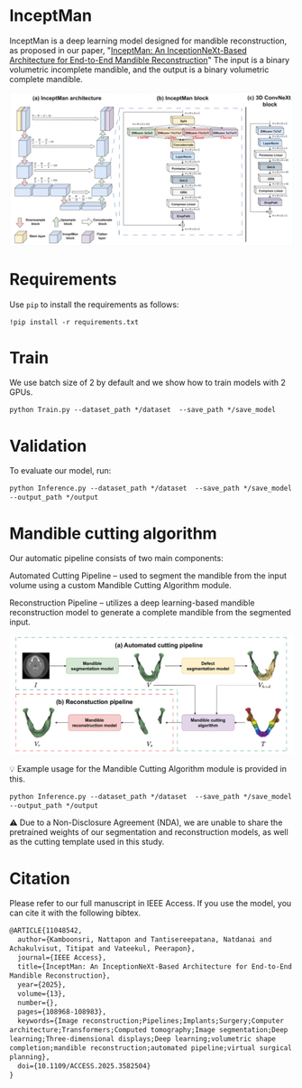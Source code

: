 # InceptMan

InceptMan is a deep learning model designed for mandible reconstruction, as proposed in our paper, "[InceptMan: An InceptionNeXt-Based Architecture for End-to-End Mandible Reconstruction](https://ieeexplore.ieee.org/document/11048542)" The input is a binary volumetric incomplete mandible, and the output is a binary volumetric complete mandible.

![alt text](https://github.com/oxygen-ii/InceptMan/blob/main/image/model.png?raw=true)

# Requirements

Use `pip` to install the requirements as follows:
```
!pip install -r requirements.txt
```

# Train
We use batch size of 2 by default and we show how to train models with 2 GPUs.

```
python Train.py --dataset_path */dataset  --save_path */save_model
```

# Validation
To evaluate our model, run:

```
python Inference.py --dataset_path */dataset  --save_path */save_model --output_path */output
```
# Mandible cutting algorithm

Our automatic pipeline consists of two main components:

Automated Cutting Pipeline – used to segment the mandible from the input volume using a custom Mandible Cutting Algorithm module.

Reconstruction Pipeline – utilizes a deep learning-based mandible reconstruction model to generate a complete mandible from the segmented input.

![alt text](https://github.com/oxygen-ii/InceptMan/blob/main/image/pipeline.png?raw=true)

💡 Example usage for the Mandible Cutting Algorithm module is provided in this.

```
python Inference.py --dataset_path */dataset  --save_path */save_model --output_path */output
```

⚠️ Due to a Non-Disclosure Agreement (NDA), we are unable to share the pretrained weights of our segmentation and reconstruction models, as well as the cutting template used in this study.

# Citation

Please refer to our full manuscript in IEEE Access. If you use the model, you can cite it with the following bibtex.

```
@ARTICLE{11048542,
  author={Kamboonsri, Nattapon and Tantisereepatana, Natdanai and Achakulvisut, Titipat and Vateekul, Peerapon},
  journal={IEEE Access}, 
  title={InceptMan: An InceptionNeXt-Based Architecture for End-to-End Mandible Reconstruction}, 
  year={2025},
  volume={13},
  number={},
  pages={108968-108983},
  keywords={Image reconstruction;Pipelines;Implants;Surgery;Computer architecture;Transformers;Computed tomography;Image segmentation;Deep learning;Three-dimensional displays;Deep learning;volumetric shape completion;mandible reconstruction;automated pipeline;virtual surgical planning},
  doi={10.1109/ACCESS.2025.3582504}
}
```
